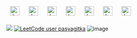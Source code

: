 <a href="https://www.javascript.com/" target="_blank"><img style="margin: 10px" src="https://user-images.githubusercontent.com/25181517/117447155-6a868a00-af3d-11eb-9cfe-245df15c9f3f.png" alt="JavaScript" height="25" /></a>
<a href="https://www.javascript.com/" target="_blank"><img style="margin: 10px" src="https://user-images.githubusercontent.com/25181517/183890598-19a0ac2d-e88a-4005-a8df-1ee36782fde1.png" alt="JavaScript" height="25" /></a>
<a href="https://www.javascript.com/" target="_blank"><img style="margin: 10px" src="https://user-images.githubusercontent.com/25181517/183568594-85e280a7-0d7e-4d1a-9028-c8c2209e073c.png" alt="JavaScript" height="25" /></a>
<a href="https://www.javascript.com/" target="_blank"><img style="margin: 10px" src="https://user-images.githubusercontent.com/25181517/183859966-a3462d8d-1bc7-4880-b353-e2cbed900ed6.png" alt="JavaScript" height="25" /></a>
<a href="https://www.javascript.com/" target="_blank"><img style="margin: 10px" src="https://user-images.githubusercontent.com/25181517/187955005-f4ca6f1a-e727-497b-b81b-93fb9726268e.png" alt="JavaScript" height="25" /></a>
<a href="https://www.javascript.com/" target="_blank"><img style="margin: 10px" src="https://user-images.githubusercontent.com/25181517/117208740-bfb78400-adf5-11eb-97bb-09072b6bedfc.png" alt="JavaScript" height="25" /></a>
<a href="https://www.javascript.com/" target="_blank"><img style="margin: 10px" src="https://user-images.githubusercontent.com/25181517/117207330-263ba280-adf4-11eb-9b97-0ac5b40bc3be.png" alt="JavaScript" height="25" /></a>

![](https://komarev.com/ghpvc/?username=pasyagitka&color=green&style=flat-square)
[![LeetCode user pasyagitka](https://img.shields.io/badge/dynamic/json?style=flat-square&labelColor=black&color=%23ffa116&label=Solved&query=solved&url=https%3A%2F%2Fleetcode-badge.vercel.app%2Fapi%2Fusers%2Fpasyagitka&logo=leetcode&logoColor=yellow)](https://leetcode.com/pasyagitka/)
![image](https://www.codewars.com/users/Pasyagitka/badges/micro)
